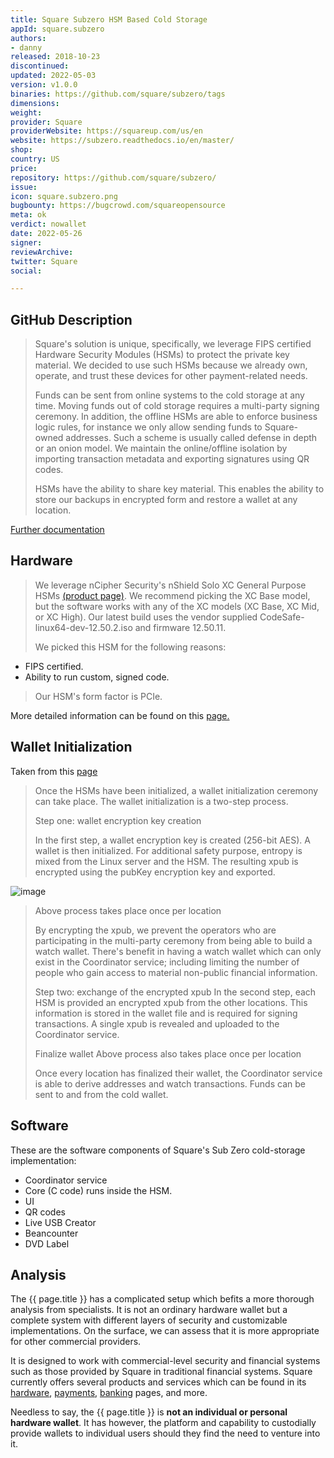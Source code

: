 ```yaml
---
title: Square Subzero HSM Based Cold Storage
appId: square.subzero
authors:
- danny
released: 2018-10-23
discontinued: 
updated: 2022-05-03
version: v1.0.0
binaries: https://github.com/square/subzero/tags
dimensions: 
weight: 
provider: Square
providerWebsite: https://squareup.com/us/en
website: https://subzero.readthedocs.io/en/master/
shop: 
country: US
price: 
repository: https://github.com/square/subzero/
issue: 
icon: square.subzero.png
bugbounty: https://bugcrowd.com/squareopensource
meta: ok
verdict: nowallet
date: 2022-05-26
signer: 
reviewArchive: 
twitter: Square
social: 

---
```


## GitHub Description 

> Square's solution is unique, specifically, we leverage FIPS certified Hardware Security Modules (HSMs) to protect the private key material. We decided to use such HSMs because we already own, operate, and trust these devices for other payment-related needs.
>
> Funds can be sent from online systems to the cold storage at any time. Moving funds out of cold storage requires a multi-party signing ceremony. In addition, the offline HSMs are able to enforce business logic rules, for instance we only allow sending funds to Square-owned addresses. Such a scheme is usually called defense in depth or an onion model. We maintain the online/offline isolation by importing transaction metadata and exporting signatures using QR codes.
>
> HSMs have the ability to share key material. This enables the ability to store our backups in encrypted form and restore a wallet at any location.

[Further documentation](https://subzero.readthedocs.io/en/master/)

## Hardware 

> We leverage nCipher Security's nShield Solo XC General Purpose HSMs [(product page)](https://www.entrust.com/digital-security/hsm/products/nshield-hsms/nshield-solo). We recommend picking the XC Base model, but the software works with any of the XC models (XC Base, XC Mid, or XC High). Our latest build uses the vendor supplied CodeSafe-linux64-dev-12.50.2.iso and firmware 12.50.11.
>
> We picked this HSM for the following reasons:
> 
- FIPS certified.
- Ability to run custom, signed code.
>
> Our HSM's form factor is PCIe. 

More detailed information can be found on this [page.](https://subzero.readthedocs.io/en/master/physical_components/#choosing-secure-locations)

## Wallet Initialization 

Taken from this [page](https://subzero.readthedocs.io/en/master/wallet_initialization/)

> Once the HSMs have been initialized, a wallet initialization ceremony can take place. The wallet initialization is a two-step process.
>
> Step one: wallet encryption key creation
>
> In the first step, a wallet encryption key is created (256-bit AES). A wallet is then initialized. For additional safety purpose, entropy is mixed from the Linux server and the HSM. The resulting xpub is encrypted using the pubKey encryption key and exported.
>

![image](https://subzero.readthedocs.io/en/master/init_wallet.png)
>
> Above process takes place once per location
>
> By encrypting the xpub, we prevent the operators who are participating in the multi-party ceremony from being able to build a watch wallet. There's benefit in having a watch wallet which can only exist in the Coordinator service; including limiting the number of people who gain access to material non-public financial information.
>
> Step two: exchange of the encrypted xpub
> In the second step, each HSM is provided an encrypted xpub from the other locations. This information is stored in the wallet file and is required for signing transactions. A single xpub is revealed and uploaded to the Coordinator service.
>
> Finalize wallet Above process also takes place once per location
>
> Once every location has finalized their wallet, the Coordinator service is able to derive addresses and watch transactions. Funds can be sent to and from the cold wallet.

## Software 

These are the software components of Square's Sub Zero cold-storage implementation:

- Coordinator service
- Core (C code) runs inside the HSM.
- UI
- QR codes
- Live USB Creator
- Beancounter
- DVD Label

## Analysis 

The {{ page.title }} has a complicated setup which befits a more thorough analysis from specialists. It is not an ordinary hardware wallet but a complete system with different layers of security and customizable implementations. On the surface, we can assess that it is more appropriate for other commercial providers. 

It is designed to work with commercial-level security and financial systems such as those provided by Square in traditional financial systems. Square currently offers several products and services which can be found in its [hardware](https://squareup.com/us/en/hardware), [payments](https://squareup.com/us/en/payments), [banking](https://squareup.com/us/en/banking) pages, and more. 

Needless to say, the {{ page.title }} is **not an individual or personal hardware wallet**. It has however, the platform and capability to custodially provide wallets to individual users should they find the need to venture into it.   



